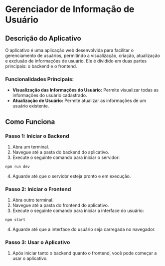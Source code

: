 # Gerenciador de Informação de Usuário

## Descrição do Aplicativo

O aplicativo é uma aplicação web desenvolvida para facilitar o gerenciamento de usuários, permitindo a visualização, criação, atualização e exclusão de informações de usuário. Ele é dividido em duas partes principais: o backend e o frontend.

### Funcionalidades Principais:

- **Visualização das Informações do Usuário:** Permite visualizar todas as informações do usuário cadastrado.
- **Atualização de Usuário:** Permite atualizar as informações de um usuário existente.

## Como Funciona

### Passo 1: Iniciar o Backend

1. Abra um terminal.
2. Navegue até a pasta do backend do aplicativo.
3. Execute o seguinte comando para iniciar o servidor:
```bash
npm run dev
```
4. Aguarde até que o servidor esteja pronto e em execução.

### Passo 2: Iniciar o Frontend

1. Abra outro terminal.
2. Navegue até a pasta do frontend do aplicativo.
3. Execute o seguinte comando para iniciar a interface do usuário:
```bash
npm start
```
4. Aguarde até que a interface do usuário seja carregada no navegador.

### Passo 3: Usar o Aplicativo

1. Após iniciar tanto o backend quanto o frontend, você pode começar a usar o aplicativo.
